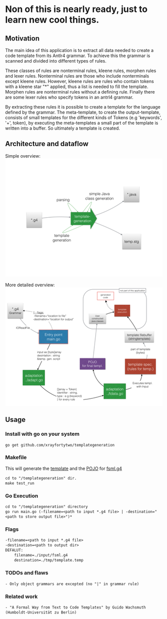 # Non of this is nearly ready, just to learn new cool things.

## Motivation
   
The main idea of this application is to extract all data needed to create a code template from its Antlr4 grammar.
To achieve this the grammar is scanned and divided into different types of rules.

These classes of rules are nonterminal rules, kleene rules, morphen rules and lexer rules.
Nonterminal rules are those who include nonterminals except kleene rules. However, kleene rules are rules who 
contain tokens with a kleene star "*" applied, thus a list is needed to fill the template.
Morphen rules are nonterminal rules without a defining rule. Finally there are some lexer rules who specify 
tokens in an antrl4 grammar.

By extracting these rules it is possible to create a template for the language defined by the grammar.
The meta-template, to create the output-template, consists of small templates for the different kinds of Tokens 
(e.g 'keywords', '+', token), by executing the meta-templates a small part of the template is written into a buffer. 
So ultimately a template is created.

## Architecture and dataflow

Simple overview:
![dataflow](https://raw.githubusercontent.com/xrayfortytwo/templategeneration/master/doc/flowdoku01.png)

More detailed overview:
![dataflow](https://raw.githubusercontent.com/xrayfortytwo/templategeneration/master/doc/flowdoku02.png)

## Usage
### Install with go on your system
    go get github.com/xrayfortytwo/templategeneration

### Makefile
This will generate the [template](https://github.com/xrayfortytwo/templategeneration/blob/master/tmp/temp.template) and the [POJO](https://github.com/xrayfortytwo/templategeneration/tree/master/tmp) for [fsml.g4](https://github.com/xrayfortytwo/templategeneration/blob/master/input/fsml.g4)

    cd to "/templategeneration" dir.
    make test_run

### Go Execution
    cd to "/templategeneration" directory
    go run main.go (-filename=<path to input *.g4 file> | -destination="<path to store output file>")*
    
### Flags
    -filename=<path to input *.g4 file>   
    -destination=<path to output dir>
    DEFALUT:
        filename=./input/fsml.g4
        destination=./tmp/template.temp

### TODOs and flaws

    - Only object grammars are excepted (no "|" in grammar rule)

### Related work

    - "A Formal Way from Text to Code Templates" by Guido Wachsmuth (Humboldt-Universität zu Berlin)
